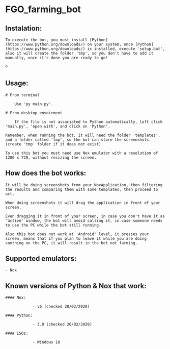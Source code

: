 # FGO_farming_bot


## Instalation:

    To execute the bot, you must install [Python](https://www.python.org/downloads/) on your system, once [Python](https://www.python.org/downloads/) is installed, execute 'setup.bat', also it will create the folder 'tmp', so you don't have to add it manually, once it's done you are ready to go!

º
## Usage:

    # From terminal

        Use 'py main.py'.

    # From desktop envoirment

        If the file is not associated to Python automatically, left click 'main.py', 'open with', and click on 'Python'.

    Remember, when running the bot, it will need the folder 'templates', and a folder called 'tmp', so the bot can store the screenshots. (create 'tmp' folder if it does not exist).

    To use this bot you must need use Nox emulator with a resolution of 1280 x 720, without resizing the screen.


## How does the bot works:

    It will be doing screenshots from your NoxApplication, then filtering the results and comparing them with some templates, then proceed to act.

    When doing screenshots it will drag the application in front of your screen.

    Even dragging it in front of your screen, in case you don't have it as 'active' window, the bot will avoid calling it, in case someone needs to use the PC while the bot still running.

    Also this bot does not work at 'Android' level, it presses your screen, means that if you plan to leave it while you are doing somthing on the PC, it will result in the bot not farming.


## Supported emulators:

    - Nox


## Known versions of Python & Nox that work:

    #### Nox:

                - v6 (checked 20/02/2020)

    #### Python:

                - 3.8 (checked 20/02/2020)

    #### ISOs:

                - Windows 10
